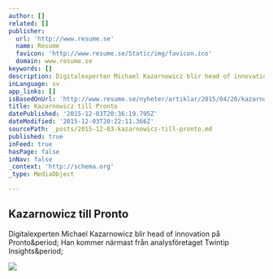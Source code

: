 ```yaml
---
author: []
related: []
publisher:
  url: 'http://www.resume.se'
  name: Resume
  favicon: 'http://www.resume.se/Static/img/favicon.ico'
  domain: www.resume.se
keywords: []
description: Digitalexperten Michael Kazarnowicz blir head of innovation på Pronto. Han kommer närmast från analysföretaget Twintip Insights.
inLanguage: sv
app_links: []
isBasedOnUrl: 'http://www.resume.se/nyheter/artiklar/2015/04/20/kazarnowicz-till-pronto/'
title: Kazarnowicz till Pronto
datePublished: '2015-12-03T20:36:19.795Z'
dateModified: '2015-12-03T20:22:11.366Z'
sourcePath: _posts/2015-12-03-kazarnowicz-till-pronto.md
published: true
inFeed: true
hasPage: false
inNav: false
_context: 'http://schema.org'
_type: MediaObject

---
```

<article style=""><h1>Kazarnowicz till Pronto</h1><p>Digitalexperten Michael Kazarnowicz blir head of innovation på Pronto&amp;period; Han kommer närmast från analysföretaget Twintip Insights&amp;period;</p><img src="http://www.resume.se/contentassets/9b957eda30514052a9eb6a660f86f3df/kazarnowicz1.jpg" /></article>